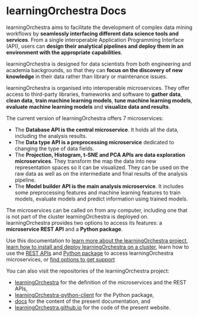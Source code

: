 # learningOrchestra Docs

learningOrchestra aims to facilitate the development of complex data mining workflows by **seamlessly interfacing different data science tools and services**. From a single interoperable Application Programming Interface (API), users can **design their analytical pipelines and deploy them in an environment with the appropriate capabilities**.

learningOrchestra is designed for data scientists from both engineering and academia backgrounds, so that they can **focus on the discovery of new knowledge** in their data rather than library or maintenance issues.

learningOrchestra is organised into interoperable microservices. They offer access to third-party libraries, frameworks and software to **gather data**, **clean data**, **train machine learning models**, **tune machine learning models**, **evaluate machine learning models** and **visualize data and results**.

The current version of learningOrchestra offers 7 microservices:
- The **Database API is the central microservice**. It holds all the data, including the analysis results.
- The **Data type API is a preprocessing microservice** dedicated to changing the type of data fields.
- The **Projection, Histogram, t-SNE and PCA APIs are data exploration microservices**. They transform the map the data into new representation spaces so it can be visualized. They can be used on the raw data as well as on the intermediate and final results of the analysis pipeline.
- The **Model builder API is the main analysis microservice**. It includes some preprocessing features and machine learning features to train models, evaluate models and predict information using trained models.

The microservices can be called on from any computer, including one that is not part of the cluster learningOrchestra is deployed on. learningOrchestra provides two options to access its features: a **microservice REST API** and a **Python package**.

Use this documentation to [learn more about the learningOrchestra project](about.md), [learn how to install and deploy learningOrchestra on a cluster](install.md), learn how to use the [REST APIs](rest-apis.md) and [Python package](python-package.md) to access learningOrchestra microservices, or [find options to get support](support.md)

You can also visit the repositories of the learningOrchestra project:
- [learningOrchestra](https://github.com/learningOrchestra/learningOrchestra) for the definition of the microservices and the REST APIs,
- [learningOrchestra-python-client](https://github.com/learningOrchestra/learningOrchestra-python-client) for the Python package,
- [docs](https://github.com/learningOrchestra/docs) for the content of the present documentation, and
- [learningOrchestra.github.io](https://github.com/learningOrchestra/learningOrchestra.github.io) for the code of the present website.
